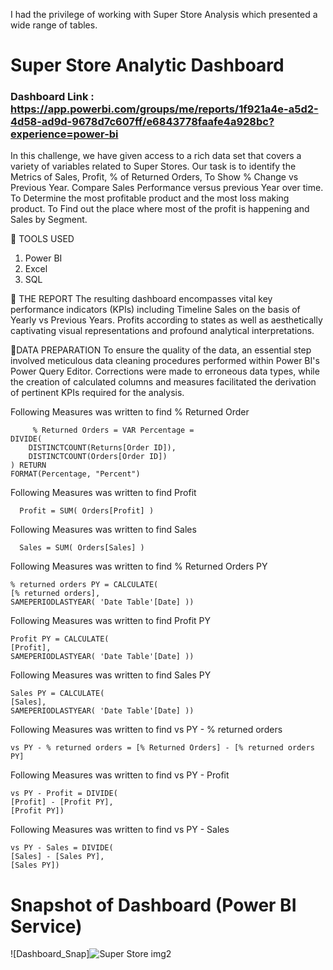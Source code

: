 I had the privilege of working with Super Store Analysis which presented a wide range of tables. 

# Super Store Analytic Dashboard

### Dashboard Link : https://app.powerbi.com/groups/me/reports/1f921a4e-a5d2-4d58-ad9d-9678d7c607ff/e6843778faafe4a928bc?experience=power-bi

In this challenge, we have given access to a rich data set that covers a variety of variables related to Super Stores. Our task is to identify the Metrics of Sales, Profit, % of Returned Orders, To Show % Change vs Previous Year. Compare Sales Performance versus previous Year over time. To Determine the most profitable product and the most loss making product. To Find out the place where most of the profit is happening and Sales by Segment.

📌 TOOLS USED
1. Power BI
2. Excel
3. SQL

📌 THE REPORT
The resulting dashboard encompasses vital key performance indicators (KPIs) including Timeline Sales on the basis of Yearly vs Previous Years. Profits according to states as well as aesthetically captivating visual representations and profound analytical interpretations.

📌DATA PREPARATION
To ensure the quality of the data, an essential step involved meticulous data cleaning procedures performed within Power BI's Power Query Editor. Corrections were made to erroneous data types, while the creation of calculated columns and measures facilitated the derivation of pertinent KPIs required for the analysis.

 Following Measures was written to find % Returned Order
 
         % Returned Orders = VAR Percentage = 
    DIVIDE(
        DISTINCTCOUNT(Returns[Order ID]),
        DISTINCTCOUNT(Orders[Order ID])
    ) RETURN 
    FORMAT(Percentage, "Percent")

    
Following Measures was written to find Profit


      Profit = SUM( Orders[Profit] )

Following Measures was written to find Sales
   
      Sales = SUM( Orders[Sales] )

Following Measures was written to find % Returned Orders PY
  
    % returned orders PY = CALCULATE(
    [% returned orders],
    SAMEPERIODLASTYEAR( 'Date Table'[Date] ))

Following Measures was written to find Profit PY

    Profit PY = CALCULATE(
    [Profit],
    SAMEPERIODLASTYEAR( 'Date Table'[Date] ))

Following Measures was written to find Sales PY

    Sales PY = CALCULATE(
    [Sales],
    SAMEPERIODLASTYEAR( 'Date Table'[Date] ))

Following Measures was written to find vs PY - % returned orders

    vs PY - % returned orders = [% Returned Orders] - [% returned orders PY]

Following Measures was written to find vs PY - Profit

    vs PY - Profit = DIVIDE(
    [Profit] - [Profit PY],
    [Profit PY])

Following Measures was written to find vs PY - Sales

    vs PY - Sales = DIVIDE(
    [Sales] - [Sales PY],
    [Sales PY])

# Snapshot of Dashboard (Power BI Service)

![Dashboard_Snap]![Super Store img2](https://github.com/user-attachments/assets/109b0ebe-3d8d-4a2e-8427-1a39aea5ce52)



